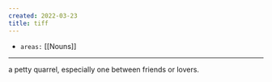 ```yaml
---
created: 2022-03-23
title: tiff
---
```


- `areas:` [[Nouns]]

---

a petty quarrel, especially one between friends or lovers.
